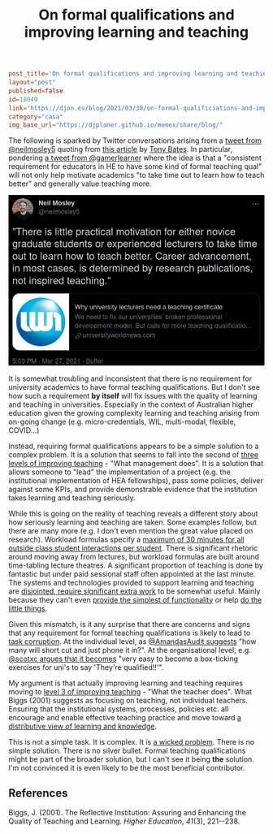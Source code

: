 ﻿---
title: On formal qualifications and improving learning and teaching
---
```toml
post_title='On formal qualifications and improving learning and teaching'
layout="post"
published=false
id=18049
link="https://djon.es/blog/2021/03/30/on-formal-qualificiations-and-improving-learning-and-teaching"
category="casa"
img_base_url="https://djplaner.github.io/memex/share/blog/"
```

The following is sparked by Twitter conversations arising from a [tweet from @neilmosley5](https://twitter.com/neilmosley5/status/1375704895853096961) quoting from [this article](https://www.universityworldnews.com/post.php?story=2019112809050642) by [Tony Bates](https://www.tonybates.ca/). In particular, pondering [a tweet from @gamerlearner](https://twitter.com/gamerlearner/status/1376322969417314304) where the idea is that a "consistent requirement for educators in HE to have some kind of formal teaching qual" will not only help motivate academics "to take time out to learn how to teach better" and generally value teaching more.

![](2021-03-30-08-57-17.png)

It is somewhat troubling and inconsistent that there is no requirement for university academics to have formal teaching qualifications. But I don't see how such a requirement **by itself** will fix issues with the quality of learning and teaching in universities. Especially in the context of Australian higher education given the growing complexity learning and teaching arising from on-going change (e.g. micro-credentials, WIL, multi-modal, flexible, COVID...)

Instead, requiring formal qualifications appears to be a simple solution to a complex problem. It is a solution that seems to fall into the second of [three levels of improving teaching](https://djon.es/blog/2009/02/26/improving-university-teaching-learning-from-constructive-alignment-by-not-mandating-it/#3-levels-of-improving-teaching) - "What management does". It is a solution that allows someone to "lead" the implementation of a project (e.g. the institutional implementation of HEA fellowships), pass some policies, deliver against some KPIs, and provide demonstrable evidence that the institution takes learning and teaching seriously.

While this is going on the reality of teaching reveals a different story about how seriously learning and teaching are taken. Some examples follow, but there are many more (e.g. I don't even mention the great value placed on research). Workload formulas specify a [maximum of 30 minutes for all outside class student interactions per student](https://twitter.com/s_palm/status/1376278809452834819). There is significant rhetoric around moving away from lectures, but workload formulas are built around time-tabling lecture theatres. A significant proportion of teaching is done by fantastic but under paid sessional staff often appointed at the last minute. The systems and technologies provided to support learning and teaching are [disjointed, require significant extra work](https://djon.es/blog/2015/04/22/why-is-e-learning-like-teenage-sex-and-what-can-be-done-about-it/#abstract) to be somewhat useful. Mainly because they can't even [provide the simplest of functionality](https://djon.es/blog/2019/01/30/improving-reuse-of-design-knowledge-in-a-lms/) or help [do the little things](https://djon.es/blog/2021/03/06/do-the-little-things-matter-in-design-for-learning/).

Given this mismatch, is it any surprise that there are concerns and signs that any requirement for formal teaching qualifications is likely to lead to [task corruption](https://djon.es/blog/2009/03/04/task-corruption-in-teaching-university-negative-impact-of-place/#what-is-task-corruption). At the individual level, as [@AmandasAudit suggests](https://twitter.com/AmandasAudit/status/1376279896738066433) "how many will short cut and just phone it in?". At the organisational level, e.g. [@scotxc argues that it becomes](https://twitter.com/SCOTXC/status/1376462416158986240) "very easy to become a box-ticking exercises for uni's to say 'They're qualified!!'". 

My argument is that actually improving learning and teaching requires moving to [level 3 of improving teaching](https://djon.es/blog/2009/02/26/improving-university-teaching-learning-from-constructive-alignment-by-not-mandating-it/#3-levels-of-improving-teaching) - "What the teacher does". What Biggs (2001) suggests as focusing on teaching, not individual teachers. Ensuring that the institutional systems, processes, policies etc. all encourage and enable effective teaching practice and move toward [a distributive view of learning and knowledge](https://djon.es/blog/2015/01/06/tpack-as-shared-practice-toward-a-research-agenda/#a-distributive-view-of-learning-and-knowledge).

This is not a simple task. It is complex. It is [a wicked problem](https://en.wikipedia.org/wiki/Wicked_problem). There is no simple solution. There is no silver bullet. Formal teaching qualifications might be part of the broader solution, but I can't see it being **the** solution. I'm not convinced it is even likely to be the most beneficial contributor.

## References

Biggs, J. (2001). The Reflective Institution: Assuring and Enhancing the Quality of Teaching and Learning. *Higher Education*, *41*(3), 221--238.